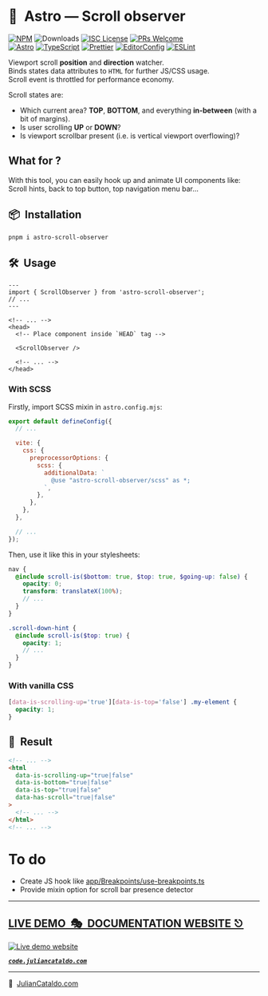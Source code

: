 # 🚀  Astro — Scroll observer

[![NPM](https://img.shields.io/npm/v/astro-scroll-observer)](https://www.npmjs.com/package/astro-scroll-observer)
![Downloads](https://img.shields.io/npm/dt/astro-scroll-observer.svg)
[![ISC License](https://img.shields.io/npm/l/astro-scroll-observer)](https://github.com/JulianCataldo/web-garden/blob/develop/LICENSE)
[![PRs Welcome](https://img.shields.io/badge/PRs-welcome-brightgreen.svg)](https://makeapullrequest.com)  
[![Astro](https://img.shields.io/badge/Astro-333333.svg?logo=astro)](https://astro.build)
[![TypeScript](https://img.shields.io/badge/TypeScript-333333.svg?logo=typescript)](http://www.typescriptlang.org/)
[![Prettier](https://img.shields.io/badge/Prettier-333333.svg?logo=prettier)](https://prettier.io)
[![EditorConfig](https://img.shields.io/badge/EditorConfig-333333.svg?logo=editorconfig)](https://editorconfig.org)
[![ESLint](https://img.shields.io/badge/ESLint-3A33D1?logo=eslint)](https://eslint.org)

Viewport scroll **position** and **direction** watcher.  
Binds states data attributes to `HTML` for further JS/CSS usage.  
Scroll event is throttled for performance economy.

Scroll states are:

- Which current area? **TOP**, **BOTTOM**, and everything **in-between** (with a bit of margins).
- Is user scrolling **UP** or **DOWN**?
- Is viewport scrollbar present (i.e. is vertical viewport overflowing)?

## What for ?

With this tool, you can easily hook up and animate UI components like:  
Scroll hints, back to top button, top navigation menu bar…

<!-- ## Demo

https://user-images.githubusercontent.com/603498/174468167-4f3cdbe3-ec90-49f6-8c51-d6028605c7d6.mp4 -->

## 📦  Installation

```sh
pnpm i astro-scroll-observer
```

## 🛠  Usage

```astro
---
import { ScrollObserver } from 'astro-scroll-observer';
// ...
---
```

```astro
<!-- ... -->
<head>
  <!-- Place component inside `HEAD` tag -->

  <ScrollObserver />

  <!-- ... -->
</head>
```

### With SCSS

Firstly, import SCSS mixin in `astro.config.mjs`:

```js
export default defineConfig({
  // ...

  vite: {
    css: {
      preprocessorOptions: {
        scss: {
          additionalData: ` 
            @use "astro-scroll-observer/scss" as *;
          `,
        },
      },
    },
  },

  // ...
});
```

Then, use it like this in your stylesheets:

```scss
nav {
  @include scroll-is($bottom: true, $top: true, $going-up: false) {
    opacity: 0;
    transform: translateX(100%);
    // ...
  }
}

.scroll-down-hint {
  @include scroll-is($top: true) {
    opacity: 1;
    // ...
  }
}
```

### With vanilla CSS

```css
[data-is-scrolling-up='true'][data-is-top='false'] .my-element {
  opacity: 1;
}
```

## 🎉  Result

```html
<!-- ... -->
<html
  data-is-scrolling-up="true|false"
  data-is-bottom="true|false"
  data-is-top="true|false"
  data-has-scroll="true|false"
>
  <!-- ... -->
</html>
<!-- ... -->
```

# To do

- Create JS hook like [app/Breakpoints/use-breakpoints.ts](https://github.com/JulianCataldo/web-garden/blob/develop/app/Breakpoints/use-breakpoints.ts)
- Provide mixin option for scroll bar presence detector

<div class="git-footer">

---

## [LIVE DEMO  🎭  DOCUMENTATION WEBSITE ⎋](https://code.juliancataldo.com/)

[![Live demo website](https://code.juliancataldo.com/poster.png)](https://code.juliancataldo.com)

**_[`code.juliancataldo.com`](https://code.juliancataldo.com/)_**

---

🔗  [JulianCataldo.com](https://www.juliancataldo.com/)

</div>
